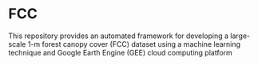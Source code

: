 # FCC
This repository provides an automated framework for developing a large-scale 1-m forest canopy cover (FCC) dataset using a machine learning technique and Google Earth Engine (GEE) cloud computing platform
